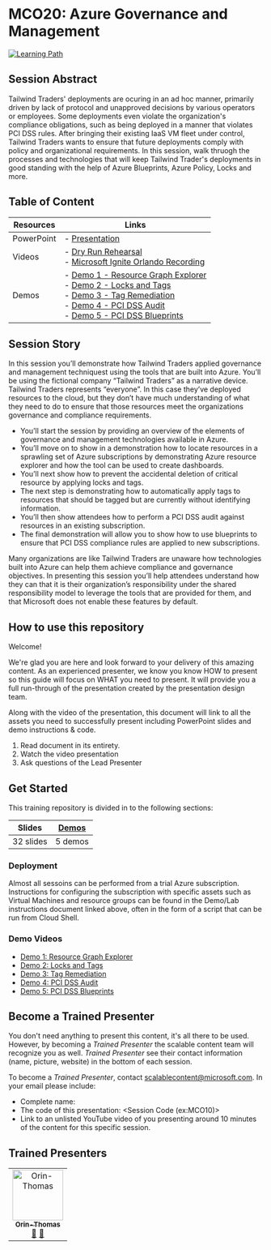 # MCO20: Azure Governance and Management

[![Learning Path](https://img.shields.io/badge/Learning%20Path-MCO-fe5e00?logo=microsoft)](https://github.com/microsoft/ignite-learning-paths-training-mco)


## Session Abstract
Tailwind Traders' deployments are ocuring in an ad hoc manner, primarily driven by lack of protocol and unapproved decisions by various operators or employees. Some deployments even violate the organization's compliance obligations, such as being deployed in a manner that violates PCI DSS rules. After bringing their existing IaaS VM fleet under control, Tailwind Traders  wants to ensure that future deployments comply with policy and organizational requirements. In this session, walk thruogh the processes and technologies that will keep Tailwind Trader's deployments in good standing with the help of Azure Blueprints, Azure Policy, Locks and more.


## Table of Content

| Resources          | Links                            |
|-------------------|----------------------------------|
| PowerPoint        | - [Presentation](presentations.md) |
| Videos            | - [Dry Run Rehearsal](https://globaleventcdn.blob.core.windows.net/assets/mco/mco20/MCO-20-RUNTHROUGH-1-NOV.mp4) <br/>- [Microsoft Ignite Orlando Recording](https://globaleventcdn.blob.core.windows.net/assets/mco/mco20/MCO_20_IGNITE.mp4) |
| Demos             | - [Demo 1 - Resource Graph Explorer](https://globaleventcdn.blob.core.windows.net/assets/mco/mco20/MCO-20-DEMO1-RESOURCE-GRAPH.mp4) <br/>- [Demo 2 - Locks and Tags](https://globaleventcdn.blob.core.windows.net/assets/mco/mco20/MCO-20-DEMO2-LOCKS-TAGS.mp4) <br/>- [Demo 3 - Tag Remediation](https://globaleventcdn.blob.core.windows.net/assets/mco/mco20/MCO-20-DEMO3a-TAGS-REMEDIATION.mp4) <br/>- [Demo 4 - PCI DSS Audit](https://globaleventcdn.blob.core.windows.net/assets/mco/mco20/MCO-20-DEMO4-PCI-DSS-AUDIT.mp4) <br/>- [Demo 5 - PCI DSS Blueprints](https://globaleventcdn.blob.core.windows.net/assets/mco/mco20/MCO-20-DEMO5-PCI-DSS-BLUEPRINTS.mp4) |



## Session Story

In this session you’ll demonstrate how Tailwind Traders applied governance and management techniquest using the tools that are built into Azure. You’ll be using the fictional company “Tailwind Traders” as a narrative device. Tailwind Traders represents “everyone”. In this case they’ve deployed resources to the cloud, but they don’t have much understanding of what they need to do to ensure that those resources meet the organizations governance and compliance requirements.
- You’ll start the session by providing an overview of the elements of governance and management technologies available in Azure.
- You’ll move on to show in a demonstration how to locate resources in a sprawling set of Azure subscriptions by demonstrating Azure resource explorer and how the tool can be used to create dashboards.
- You’ll next show how to prevent the accidental deletion of critical resource by applying locks and tags.
- The next step is demonstrating how to automatically apply tags to resources that should be tagged but are currently without identifying information.
- You’ll then show attendees how to perform a PCI DSS audit against resources in an existing subscription.
- The final demonstration will allow you to show how to use blueprints to ensure that PCI DSS compliance rules are applied to new subscriptions.

Many organizations are like Tailwind Traders are unaware how technologies built into Azure can help them achieve compliance and governance objectives. In presenting this session you’ll help attendees understand how they can that it is their organization’s responsibility under the shared responsibility model to leverage the tools that are provided for them, and that Microsoft does not enable these features by default.

## How to use this repository

Welcome! 

We're glad you are here and look forward to your delivery of this amazing content. As an experienced presenter, we know you know HOW to present so this guide will focus on WHAT you need to present. It will provide you a full run-through of the presentation created by the presentation design team. 

Along with the video of the presentation, this document will link to all the assets you need to successfully present including PowerPoint slides and demo instructions &
code.

1.  Read document in its entirety.
2.  Watch the video presentation
3.  Ask questions of the Lead Presenter


## Get Started

This training repository is divided in to the following sections:

| **Slides** | [Demos](demos.md) |  
|-------------------|---------------------------|
| 32 slides  | 5 demos  |


### Deployment

Almost all sessoins can be performed from a trial Azure subscription. Instructions for configuring the subscription with specific assets such as Virtual Machines and resource groups can be found in the Demo/Lab instructions document linked above, often in the form of a script that can be run from Cloud Shell. 

### Demo Videos


- [Demo 1: Resource Graph Explorer](https://globaleventcdn.blob.core.windows.net/assets/mco/mco20/MCO-20-DEMO1-RESOURCE-GRAPH.mp4)
- [Demo 2: Locks and Tags](https://globaleventcdn.blob.core.windows.net/assets/mco/mco20/MCO-20-DEMO2-LOCKS-TAGS.mp4)
- [Demo 3: Tag Remediation](https://globaleventcdn.blob.core.windows.net/assets/mco/mco20/MCO-20-DEMO3a-TAGS-REMEDIATION.mp4)
- [Demo 4: PCI DSS Audit](https://globaleventcdn.blob.core.windows.net/assets/mco/mco20/MCO-20-DEMO4-PCI-DSS-AUDIT.mp4)
- [Demo 5: PCI DSS Blueprints](https://globaleventcdn.blob.core.windows.net/assets/mco/mco20/MCO-20-DEMO5-PCI-DSS-BLUEPRINTS.mp4)



## Become a Trained Presenter

You don't need anything to present this content, it's all there to be used. However, by becoming a *Trained Presenter* the scalable content team will recognize you as well. *Trained Presenter* see their contact information (name, picture, website) in the bottom of each session.  
 
To become a *Trained Presenter*, contact [scalablecontent@microsoft.com](mailto:scalablecontent@microsoft.com). In your email please include:

- Complete name:
- The code of this presentation: \<Session Code (ex:MCO10)\>
- Link to an unlisted YouTube video of you presenting around 10 minutes of the content for this specific session.


## Trained Presenters

<!-- ALL-CONTRIBUTORS-LIST:START - Do not remove or modify this section -->
<!-- prettier-ignore -->

<table>
<tr>
    <td align="center"><a href="http://orinthomas.com">
        <img src="https://avatars1.githubusercontent.com/u/44561273?s=460&v=4" width="100px;" alt="Orin-Thomas"/><br />
        <sub><b>Orin-Thomas</b></sub></a><br />
            <a href="https://github.com/microsoft/ignite-learning-paths-training-afun/commits?author=Orin-Thomas" title="talk">📢</a>
            <a href="https://github.com/microsoft/ignite-learning-paths-training-afun/commits?author=Orin-Thomas" title="Documentation">📖</a> 
    </td>
</tr></table>

<!-- ALL-CONTRIBUTORS-LIST:END -->
